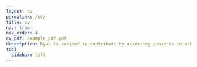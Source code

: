 ```yaml
---
layout: cv
permalink: /cv/
title: cv
nav: true
nav_order: 4
cv_pdf: example_pdf.pdf
description: Ryan is excited to contribute by assisting projects in achieving state-of-the-art data-driven decision-making implementations for industries in Indonesia, while looking at applications of machine learning from a systems engineering perspective to maximize effectivity and efficiency.
toc:
  sidebar: left
---
```

